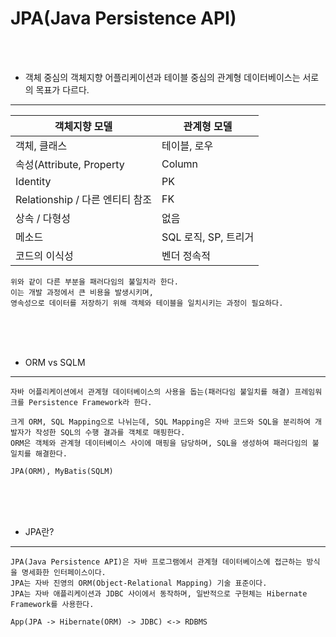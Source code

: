 # JPA(Java Persistence API)

<br /><br />

* 객체 중심의 객체지향 어플리케이션과 테이블 중심의 관계형 데이터베이스는 서로의 목표가 다르다.
---

| 객체지향 모델 | 관계형 모델 |
|------------|----------|
| 객체, 클래스 | 테이블, 로우|
| 속성(Attribute, Property | Column |
| Identity | PK|
| Relationship / 다른 엔티티 참조| FK |
| 상속 / 다형성 | 없음 |
| 메소드 | SQL 로직, SP, 트리거 |
| 코드의 이식성 | 벤더 정속적 |

```
위와 같이 다른 부분을 패러다임의 불일치라 한다.
이는 개발 과정에서 큰 비용을 발생시키며,
영속성으로 데이터를 저장하기 위해 객체와 테이블을 일치시키는 과정이 필요하다.
```

<br /><br /><br />

* ORM vs SQLM
---

```
자바 어플리케이션에서 관계형 데이터베이스의 사용을 돕는(패러다임 불일치를 해결) 프레임워크를 Persistence Framework라 한다.

크게 ORM, SQL Mapping으로 나뉘는데, SQL Mapping은 자바 코드와 SQL을 분리하여 개발자가 작성한 SQL의 수행 결과를 객체로 매핑한다.
ORM은 객체와 관계형 데이터베이스 사이에 매핑을 담당하며, SQL을 생성하여 패러다임의 불일치를 해결한다.

JPA(ORM), MyBatis(SQLM)
```

<br /><br /><br />

* JPA란?
---

```
JPA(Java Persistence API)은 자바 프로그램에서 관계형 데이터베이스에 접근하는 방식을 명세화한 인터페이스이다.
JPA는 자바 진영의 ORM(Object-Relational Mapping) 기술 표준이다.
JPA는 자바 애플리케이션과 JDBC 사이에서 동작하며, 일반적으로 구현체는 Hibernate Framework를 사용한다.

App(JPA -> Hibernate(ORM) -> JDBC) <-> RDBMS
```
